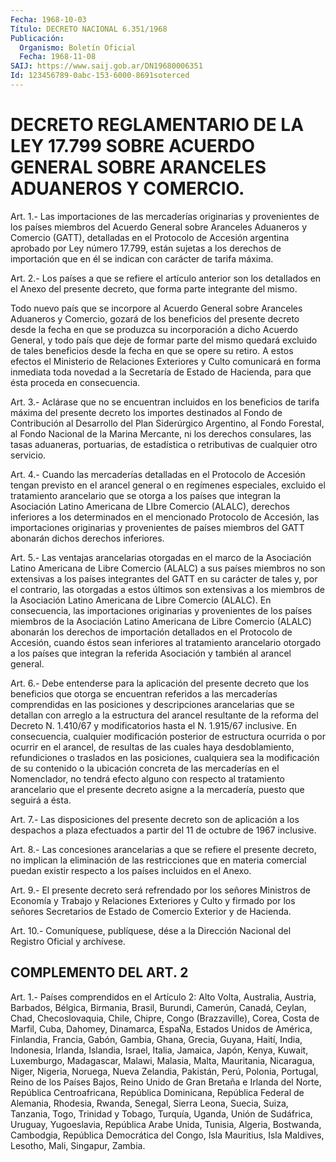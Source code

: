 ```yaml
---
Fecha: 1968-10-03
Título: DECRETO NACIONAL 6.351/1968
Publicación:
  Organismo: Boletín Oficial
  Fecha: 1968-11-08
SAIJ: https://www.saij.gob.ar/DN19680006351
Id: 123456789-0abc-153-6000-8691soterced
---
```

# DECRETO REGLAMENTARIO DE LA LEY 17.799 SOBRE ACUERDO GENERAL SOBRE ARANCELES ADUANEROS Y COMERCIO.

<a id="1"></a>
Art.  1.-  Las  importaciones de las mercaderías originarias y provenientes  de los países  miembros  del  Acuerdo  General  sobre Aranceles Aduaneros  y  Comercio (GATT), detalladas en el Protocolo de  Accesión  argentina  aprobado  por  Ley  número  17.799,  están sujetas a los derechos de  importación  que  en  él  se indican con carácter de tarifa máxima.

<a id="2"></a>
Art.  2.- Los países a que se refiere el artículo anterior son los detallados  en  el  Anexo del presente decreto, que forma parte integrante del mismo.

Todo  nuevo  país  que  se  incorpore   al  Acuerdo  General  sobre Aranceles  Aduaneros  y  Comercio,  gozará de  los  beneficios  del presente decreto desde la fecha en que se produzca su incorporación a dicho Acuerdo General,  y  todo  país  que  deje de formar  parte  del mismo quedará excluido de tales beneficios desde la fecha en que  se  opere su retiro. A estos efectos el Ministerio de Relaciones Exteriores  y  Culto  comunicará  en  forma inmediata toda novedad a la Secretaría de Estado de Hacienda, para  que  ésta proceda en consecuencia.

<a id="3"></a>
Art.  3.-  Aclárase  que  no  se  encuentran  incluidos en los beneficios  de  tarifa  máxima  del  presente decreto los  importes destinados  al  Fondo  de  Contribución  al   Desarrollo  del  Plan Siderúrgico Argentino, al Fondo Forestal, al Fondo  Nacional  de la Marina  Mercante,  ni los derechos consulares, las tasas aduaneras, portuarias,  de  estadística   o  retributivas  de  cualquier  otro servicio.

<a id="4"></a>
Art.  4.- Cuando las mercaderías detalladas en el Protocolo de Accesión tengan  previsto  en  el  arancel  general  o en regímenes especiales,  excluido  el tratamiento arancelario que se  otorga  a los países que integran  la  Asociación  Latino  Americana de LIbre Comercio  (ALALC),  derechos  inferiores a los determinados  en  el mencionado Protocolo de Accesión,  las  importaciones originarias y provenientes de países miembros del GATT  abonarán  dichos derechos inferiores.

<a id="5"></a>
Art. 5.- Las ventajas arancelarias otorgadas en el marco de la Asociación  Latino Americana de Libre Comercio (ALALC) a sus países miembros no son  extensivas a los países integrantes del GATT en su carácter de tales  y,  por  el  contrario,  las  otorgadas  a estos últimos  son  extensivas  a  los  miembros  de la Asociación Latino Americana   de  Libre  Comercio  (ALALC).  En  consecuencia,    las importaciones  originarias y provenientes de los países miembros de la Asociación Latino  Americana  de Libre Comercio (ALALC) abonarán los  derechos  de  importación  detallados    en  el  Protocolo  de Accesión,  cuando éstos sean inferiores al tratamiento  arancelario otorgado  a los  países  que  integran  la  referida  Asociación  y también al arancel general.

<a id="6"></a>
Art.  6.-  Debe  entenderse  para  la  aplicación del presente decreto  que  los beneficios que otorga se encuentran  referidos  a las mercaderías  comprendidas  en  las  posiciones  y descripciones arancelarias  que  se  detallan  con  arreglo  a la estructura  del arancel  resultante  de  la  reforma  del  Decreto  N.  1.410/67  y modificatorios  hasta  el  N.  1.915/67 inclusive. En consecuencia, cualquier  modificación posterior  de  estructura  ocurrida  o  por ocurrir en el arancel, de resultas de las cuales haya desdoblamiento,   refundiciones  o  traslados  en  las  posiciones, cualquiera sea la  modificación  de  su  contenido  o  la ubicación concreta  de  las  mercaderías en el Nomenclador, no tendrá  efecto alguno con respecto  al  tratamiento  arancelario  que  el presente decreto  asigne  a  la  mercadería,  puesto  que  seguirá  a  ésta.

<a id="7"></a>
Art.  7.-  Las  disposiciones  del  presente  decreto son  de aplicación  a  los  despachos a plaza efectuados a partir del 11 de octubre de 1967 inclusive.

<a id="8"></a>
Art.  8.-  Las  concesiones  arancelarias  a que se refiere el presente  decreto, no implican la eliminación de las  restricciones que en materia  comercial  puedan  existir  respecto  a  los países incluidos en el Anexo.

<a id="9"></a>
Art.  9.-  El presente decreto será refrendado por los señores Ministros de Economía  y  Trabajo y Relaciones Exteriores y Culto y firmado por los señores Secretarios  de Estado de Comercio Exterior y de Hacienda.

<a id="10"></a>
Art. 10.- Comuníquese, publíquese, dése a la Dirección Nacional del Registro Oficial y archívese.

## COMPLEMENTO DEL ART. 2

<a id="1"></a>
Art.  1.-  Países  comprendidos  en el Artículo 2: Alto Volta, Australia, Austria, Barbados, Bélgica,  Birmania,  Brasil, Burundi, Camerún,  Canadá,  Ceylan,  Chad,  Checoslovaquia,  Chile,  Chipre, Congo   (Brazzaville),  Corea,  Costa  de  Marfil,  Cuba,  Dahomey, Dinamarca,  EspaÑa,  Estados Unidos de América, Finlandia, Francia, Gabón, Gambia, Ghana,  Grecia,  Guyana,  Haití,  India,  Indonesia, Irlanda,  Islandia, Israel, Italia, Jamaica, Japón, Kenya,  Kuwait, Luxemburgo,    Madagascar,   Malawi,  Malasia,  Malta,  Mauritania, Nicaragua,  Niger,  Nigeria,  Noruega,  Nueva  Zelandia,  Pakistán, Perú, Polonia, Portugal, Reino  de los Países Bajos, Reino Unido de Gran  Bretaña  e  Irlanda  del  Norte,   República  Centroafricana, República  Dominicana,  República  Federal de  Alemania,  Rhodesia, Rwanda,  Senegal,  Sierra  Leona, Suecia,  Suiza,  Tanzania,  Togo, Trinidad y Tobago, Turquía,  Uganda,  Unión  de Sudáfrica, Uruguay, Yugoeslavia,  República  Arabe Unida, Tunisia, Algeria,  Bostwanda, Cambodgia, República Democrática  del  Congo,  Isla Mauritius, Isla Maldives, Lesotho, Mali, Singapur, Zambia.